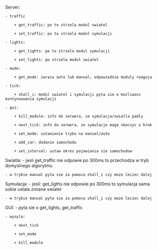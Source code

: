 Server:

	- traffic

		+ get_traffic: po to strzela modul swiatel

		+ set_traffic: po to strzela modul symulacji

	- lights:

		+ get_lights: po to strzela modul symulacji

		+ set_lights: po strzela modul swiatel

	- mode:

		+ get_mode: zwraca auto lub manual; odpowiednie moduly reaguja

	- tick:

		+ shall_i: modul swiatel i symulacji pyta sie o mozliwosc kontynuowania symulacji

	- gui:

		+ kill_module: info do serwera, ze symulacja/swiatla padly

		+ next_tick: info do serwera, ze symulacje moga skoczyc o krok

		+ set_mode: ustawienie trybu na manual/auto

		+ add_car: dodanie samochodu

		+ set_interval: ustaw okres pojawiania sie samochodow

Swiatla:
	- jesli get_traffic nie odpowie po 300ms to przechodza w tryb domyslnego algorytmu

	- w trybie manual pyta sie za pomoca shall_i czy moze leciec dalej

Symulacja:
	- jesli: get_ligths nie odpowie po 300ms to symulacja sama sobie ustala zmiane swiatel

	- w trybie manual pyta sie za pomoca shall_i czy moze leciec dalej

GUI:
	- pyta sie o get_lights, get_traffic

	- wysyla:

		+ next_tick

		+ set_mode

		+ kill_module
		